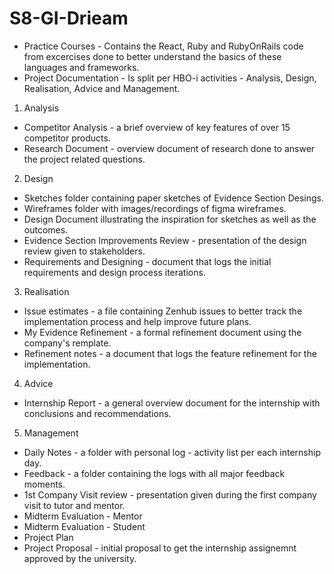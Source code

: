 # S8-GI-Drieam

- Practice Courses -
  Contains the React, Ruby and RubyOnRails code from excercises done to better understand the basics of these languages and frameworks.
- Project Documentation -
  Is split per HBO-i activities - Analysis, Design, Realisation, Advice and Management.

1. Analysis

- Competitor Analysis - a brief overview of key features of over 15 competitor products.
- Research Document - overview document of research done to answer the project related questions.

2. Design

- Sketches folder containing paper sketches of Evidence Section Desings.
- Wireframes folder with images/recordings of figma wireframes.
- Design Document illustrating the inspiration for sketches as well as the outcomes.
- Evidence Section Improvements Review - presentation of the design review given to stakeholders.
- Requirements and Designing - document that logs the initial requirements and design process iterations.

3. Realisation

- Issue estimates - a file containing Zenhub issues to better track the implementation process and help improve future plans.
- My Evidence Refinement - a formal refinement document using the company's remplate.
- Refinement notes - a document that logs the feature refinement for the implementation.

4. Advice

- Internship Report - a general overview document for the internship with conclusions and recommendations.

5. Management

- Daily Notes - a folder with personal log - activity list per each internship day.
- Feedback - a folder containing the logs with all major feedback moments.
- 1st Company Visit review - presentation given during the first company visit to tutor and mentor.
- Midterm Evaluation - Mentor
- Midterm Evaluation - Student
- Project Plan
- Project Proposal - initial proposal to get the internship assignemnt approved by the university.
